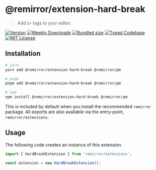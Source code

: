 # @remirror/extension-hard-break

> Add `br` tags to your editor.

[![Version][version]][npm] [![Weekly Downloads][downloads-badge]][npm] [![Bundled size][size-badge]][size] [![Typed Codebase][typescript]](#) [![MIT License][license]](#)

[version]: https://flat.badgen.net/npm/v/@remirror/extension-hard-break/next
[npm]: https://npmjs.com/package/@remirror/extension-hard-break/v/next
[license]: https://flat.badgen.net/badge/license/MIT/purple
[size]: https://bundlephobia.com/result?p=@remirror/extension-hard-break
[size-badge]: https://flat.badgen.net/bundlephobia/minzip/@remirror/extension-hard-break
[typescript]: https://flat.badgen.net/badge/icon/TypeScript?icon=typescript&label
[downloads-badge]: https://badgen.net/npm/dw/@remirror/extension-hard-break/red?icon=npm

## Installation

```bash
# yarn
yarn add @remirror/extension-hard-break @remirror/pm

# pnpm
pnpm add @remirror/extension-hard-break @remirror/pm

# npm
npm install @remirror/extension-hard-break @remirror/pm
```

This is included by default when you install the recommended `remirror` package. All exports are also available via the entry-point, `remirror/extensions`.

## Usage

The following code creates an instance of this extension.

```ts
import { HardBreakExtension } from 'remirror/extensions';

const extension = new HardBreakExtension();
```
